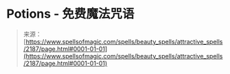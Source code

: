 <!--yml

category: 未分类

date: 2024-06-12 18:35:44

-->

# Potions - 免费魔法咒语

> 来源：[https://www.spellsofmagic.com/spells/beauty_spells/attractive_spells/2187/page.html#0001-01-01](https://www.spellsofmagic.com/spells/beauty_spells/attractive_spells/2187/page.html#0001-01-01)
